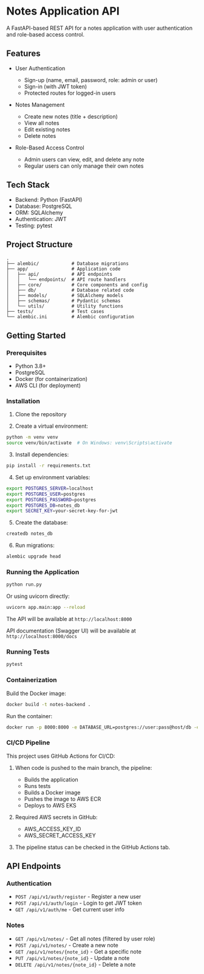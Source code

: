 # Notes Application API

A FastAPI-based REST API for a notes application with user authentication and role-based access control.

## Features

- User Authentication
  - Sign-up (name, email, password, role: admin or user)
  - Sign-in (with JWT token)
  - Protected routes for logged-in users

- Notes Management
  - Create new notes (title + description)
  - View all notes
  - Edit existing notes
  - Delete notes

- Role-Based Access Control
  - Admin users can view, edit, and delete any note
  - Regular users can only manage their own notes

## Tech Stack

- Backend: Python (FastAPI)
- Database: PostgreSQL
- ORM: SQLAlchemy
- Authentication: JWT
- Testing: pytest

## Project Structure

```
.
├── alembic/            # Database migrations
├── app/                # Application code
│   ├── api/            # API endpoints
│   │   └── endpoints/  # API route handlers
│   ├── core/           # Core components and config
│   ├── db/             # Database related code
│   ├── models/         # SQLAlchemy models
│   ├── schemas/        # Pydantic schemas
│   └── utils/          # Utility functions
├── tests/              # Test cases
└── alembic.ini         # Alembic configuration
```

## Getting Started

### Prerequisites

- Python 3.8+
- PostgreSQL
- Docker (for containerization)
- AWS CLI (for deployment)

### Installation

1. Clone the repository

2. Create a virtual environment:

```bash
python -m venv venv
source venv/bin/activate  # On Windows: venv\Scripts\activate
```

3. Install dependencies:

```bash
pip install -r requirements.txt
```

4. Set up environment variables:

```bash
export POSTGRES_SERVER=localhost
export POSTGRES_USER=postgres
export POSTGRES_PASSWORD=postgres
export POSTGRES_DB=notes_db
export SECRET_KEY=your-secret-key-for-jwt
```

5. Create the database:

```bash
createdb notes_db
```

6. Run migrations:

```bash
alembic upgrade head
```

### Running the Application

```bash
python run.py
```

Or using uvicorn directly:

```bash
uvicorn app.main:app --reload
```

The API will be available at `http://localhost:8000`

API documentation (Swagger UI) will be available at `http://localhost:8000/docs`

### Running Tests

```bash
pytest
```

### Containerization

Build the Docker image:

```bash
docker build -t notes-backend .
```

Run the container:

```bash
docker run -p 8000:8000 -e DATABASE_URL=postgres://user:pass@host/db -e SECRET_KEY=mysecretkey notes-backend
```

### CI/CD Pipeline

This project uses GitHub Actions for CI/CD:

1. When code is pushed to the main branch, the pipeline:
   - Builds the application
   - Runs tests
   - Builds a Docker image
   - Pushes the image to AWS ECR
   - Deploys to AWS EKS

2. Required AWS secrets in GitHub:
   - AWS_ACCESS_KEY_ID
   - AWS_SECRET_ACCESS_KEY

3. The pipeline status can be checked in the GitHub Actions tab.

## API Endpoints

### Authentication

- `POST /api/v1/auth/register` - Register a new user
- `POST /api/v1/auth/login` - Login to get JWT token
- `GET /api/v1/auth/me` - Get current user info

### Notes

- `GET /api/v1/notes/` - Get all notes (filtered by user role)
- `POST /api/v1/notes/` - Create a new note
- `GET /api/v1/notes/{note_id}` - Get a specific note
- `PUT /api/v1/notes/{note_id}` - Update a note
- `DELETE /api/v1/notes/{note_id}` - Delete a note